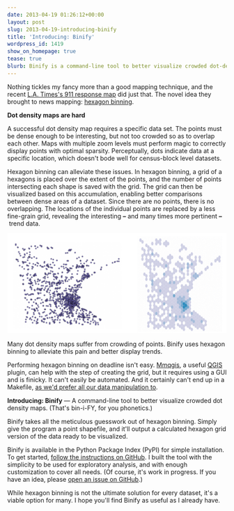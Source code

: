 ```yaml
---
date: 2013-04-19 01:26:12+00:00
layout: post
slug: 2013-04-19-introducing-binify
title: 'Introducing: Binify'
wordpress_id: 1419
show_on_homepage: true
tease: true
blurb: Binify is a command-line tool to better visualize crowded dot-density maps.
---
```


Nothing tickles my fancy more than a good mapping technique, and the recent [L.A. Times's 911 response map](http://graphics.latimes.com/how-fast-is-lafd/) did just that. The novel idea they brought to news mapping: [hexagon binning](http://cran.r-project.org/web/packages/hexbin/vignettes/hexagon_binning.pdf).

**Dot density maps are hard**

A successful dot density map requires a specific data set. The points must be dense enough to be interesting, but not too crowded so as to overlap each other. Maps with multiple zoom levels must perform magic to correctly display points with optimal sparsity. Perceptually, dots indicate data at a specific location, which doesn't bode well for census-block level datasets.

Hexagon binning can alleviate these issues. In hexagon binning, a grid of a hexagons is placed over the extent of the points, and the number of points intersecting each shape is saved with the grid. The grid can then be visualized based on this accumulation, enabling better comparisons between dense areas of a dataset. Since there are no points, there is no overlapping. The locations of the individual points are replaced by a less fine-grain grid, revealing the interesting **–** and many times more pertinent **–** trend data.

![Many dot density maps suffer from crowding of points. Binify uses hexagon binning to alleviate this pain and better display trends.](binify-before-after.png)

Many dot density maps suffer from crowding of points. Binify uses hexagon binning to alleviate this pain and better display trends.

Performing hexagon binning on deadline isn't easy. [Mmqgis](http://michaelminn.com/linux/mmqgis/), a useful [QGIS](http://qgis.org/) plugin, can help with the step of creating the grid, but it requires using a GUI and is finicky. It can't easily be automated. And it certainly can't end up in a Makefile, [as we'd prefer all our data manipulation to](http://bost.ocks.org/mike/make/).

**Introducing: Binify** &mdash; A command-line tool to better visualize crowded dot density maps. (That's bin-i-FY, for you phonetics.)

Binify takes all the meticulous guesswork out of hexagon binning. Simply give the program a point shapefile, and it'll output a calculated hexagon grid version of the data ready to be visualized.

Binify is available in the Python Package Index (PyPI) for simple installation. To get started, [follow the instructions on GitHub](https://github.com/kevinschaul/binify). I built the tool with the simplicity to be used for exploratory analysis, and with enough customization to cover all needs. (Of course, it's work in progress. If you have an idea, please [open an issue on GitHub](https://github.com/kevinschaul/binify/issues).)

While hexagon binning is not the ultimate solution for every dataset, it's a viable option for many. I hope you'll find Binify as useful as I already have.

